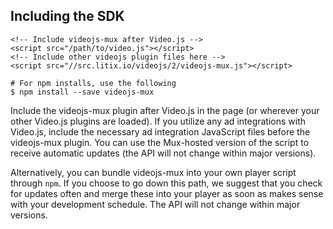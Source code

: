 ## Including the SDK

```
<!-- Include videojs-mux after Video.js -->
<script src="/path/to/video.js"></script>
<!-- Include other videojs plugin files here -->
<script src="//src.litix.io/videojs/2/videojs-mux.js"></script>
```

```
# For npm installs, use the following
$ npm install --save videojs-mux
```


Include the videojs-mux plugin after Video.js in the page (or wherever your other Video.js plugins are loaded). If you utilize any ad integrations with Video.js, include the necessary ad integration JavaScript files before the videojs-mux plugin. You can use the Mux-hosted version of the script to receive automatic updates (the API will not change within major versions).


Alternatively, you can bundle videojs-mux into your own player script through `npm`. If you choose to go down this path, we suggest that you check for updates often and merge these into your player as soon as makes sense with your development schedule. The API will not change within major versions.
